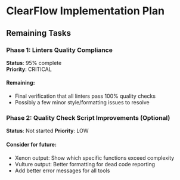 # ClearFlow Implementation Plan

## Remaining Tasks

### Phase 1: Linters Quality Compliance
**Status**: 95% complete  
**Priority**: CRITICAL

#### Remaining:
- Final verification that all linters pass 100% quality checks
- Possibly a few minor style/formatting issues to resolve

### Phase 2: Quality Check Script Improvements (Optional)
**Status**: Not started
**Priority**: LOW

#### Consider for future:
- Xenon output: Show which specific functions exceed complexity
- Vulture output: Better formatting for dead code reporting
- Add better error messages for all tools